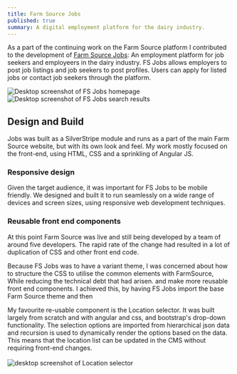 ```yaml
---
title: Farm Source Jobs
published: true
summary: A digital employment platform for the dairy industry.
---
```


As a part of the continuing work on the Farm Source platform I contributed to the development of
<a href="http://nzfarmsource.co.nz/jobs/" target="_blank">Farm Source Jobs</a>:
An employment platform for job seekers and employeers in the dairy industry.
FS Jobs allows employers to post job listings and job seekers to post profiles.
Users can apply for listed jobs or contact job seekers through the platform.

<jc-gallery>
<jc-mockup type="desktop">
  <img title="Desktop screenshot of FS Jobs homepage" src="/work-media/FSJobsHomepage.png">
</jc-mockup><jc-mockup type="desktop">
  <img title="Desktop screenshot of FS Jobs search results" src="/work-media/FSJobsSearchResults.png">
</jc-mockup>
</jc-gallery>

## Design and Build

Jobs was built as a SilverStripe module and runs as a part of the main Farm Source website, but with its own look and feel.
My work mostly focused on the front-end, using HTML, CSS and a sprinkling of Angular JS.

### Responsive design

Given the target audience, it was important for FS Jobs to be mobile friendly.
We designed and built it to run seamlessly on a wide range of devices and screen sizes, using responsive web development techniques.

### Reusable front end components

At this point Farm Source was live and still being developed by a team of around five developers.
The rapid rate of the change had resulted in a lot of duplication of CSS and other front end code.

Because FS Jobs was to have a variant theme, I was concerned about how to structure the CSS to utilise the common elements with FarmSource,
While reducing the technical debt that had arisen. and make more reusable front end components.
I achieved this, by having FS Jobs import the base Farm Source theme and then

My favourite re-usable component is the Location selector.
It was built largely from scratch and with angular and css, and bootstrap's drop-down functionality.
The selection options are imported from hierarchical json data and recursion is used to dynamically render the options based on the data.
This means that the location list can be updated in the CMS without requiring front-end changes.
<br/>
<br/>
<img title="desktop screenshot of Location selector" src="/work-media/FSJobsLocationSelector.png" style="max-width:20rem">
